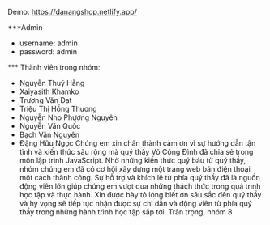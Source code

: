 Demo: https://danangshop.netlify.app/

***Admin
- username: admin
- password: admin

*** Thành viên trong nhóm:
- Nguyễn Thuý Hằng
- Xaiyasith Khamko
- Trương Văn Đạt
- Triệu Thị Hồng Thương
- Nguyễn Nho Phương Nguyên
- Nguyễn Văn Quốc
- Bạch Văn Nguyên
- Đặng Hữu Ngọc
Chúng em xin chân thành cảm ơn vì sự hướng dẫn tận tình và kiến thức sâu rộng mà quý thầy Võ Công Đình đã chia sẻ trong môn lập trình JavaScript. Nhờ những kiến thức quý báu từ quý thầy, nhóm chúng em đã có cơ hội xây dựng một trang web bán điện thoại một cách thành công. Sự hỗ trợ và khích lệ từ phía quý thầy đã là nguồn động viên lớn giúp chúng em vượt qua những thách thức trong quá trình học tập và thực hành. Xin được bày tỏ lòng biết ơn sâu sắc đến quý thầy và hy vọng sẽ tiếp tục nhận được sự chỉ dẫn và động viên từ phía quý thầy trong những hành trình học tập sắp tới.
Trân trọng, nhóm 8
